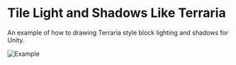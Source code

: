 # Tile Light and Shadows Like Terraria
 An example of how to drawing Terraria style block lighting and shadows for Unity.

![Example](https://i.imgur.com/UVXPeVZ.png)
